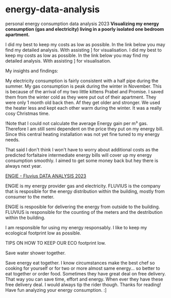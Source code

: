 # energy-data-analysis
personal energy consumption data analysis 2023
**Visualizing my energy consumption (gas and electricity) living in a poorly isolated one bedroom apartment.**

I did my best to keep my costs as low as possible. In the link below you may find my detailed analysis. With assisting ] for visualisation.
I did my best to keep my costs as low as possible. In the link below you may find my detailed analysis. With assisting ] for visualisation.

My insights and findings:

My electricity consumption is fairly consistent with a half pipe during the summer.
My gas consumption is peak during the winter in November. This is because of the arrival of my two little kittens Prabel and Promise.
I saved them from the winter cold as they were put out of their apartment. They were only 1 month old back then.
Af they get older and stronger. We used the heater less and kept each other warm during the winter. It was a really cosy Christmas time.

!Note that I could not calculate the average Energy gain per m³ gas. Therefore I am still semi dependent on the price they put on my energy bill.
Since this central heating installation was not yet fine tuned to my energy needs.

That said I don't think I won't have to worry about additional costs as the predicted forfaitaire intermediate energy bills will cover up my energy consumption smoothly. I aimed to get some money back but hey there is always next year. 


[ENGIE - Fluvius DATA ANALYSIS 2023](https://docs.google.com/spreadsheets/d/1pbG632t34n9r6gKwSt0QY27bi_hKJYLDwMLuGkyM2tU/edit#gid=994224908)

ENGIE is my energy provider gas and electricity.
FLUVIUS is the company that is resposible for the energy distribution within the building, mostly from consumer to the meter.

ENGIE is resposible for delivering the energy from outside to the building. 
FLUVIUS is responsible for the counting of the meters and the destribution within the building.

I am responsible for using my energy responsably. I like to keep my ecological footprint low as possible.

TIPS ON HOW TO KEEP OUR ECO footprint low.

Save water shower together. 

Save energy eat together. 
I know circumstances make the best chef so cooking for yourself or for two or more almost same energy...
so better to eat together or
order food. Sometimes they have great deal on free delivery. That way you can save time, effort and energy.
When ever they have these free delivery deal. I would always tip the rider though. Thanks for reading!
Have fun analyzing your energy consumption. :]




